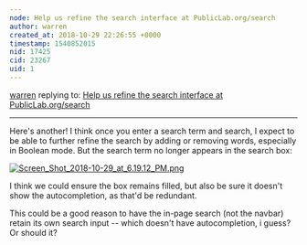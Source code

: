 ```yaml
---
node: Help us refine the search interface at PublicLab.org/search
author: warren
created_at: 2018-10-29 22:26:55 +0000
timestamp: 1540852015
nid: 17425
cid: 23267
uid: 1
---
```




[warren](../profile/warren) replying to: [Help us refine the search interface at PublicLab.org/search](../notes/warren/10-29-2018/help-us-refine-the-search-interface-at-publiclab-org)

----
Here's another! I think once you enter a search term and search, I expect to be able to further refine the search by adding or removing words, especially in Boolean mode. But the search term no longer appears in the search box:

[![Screen_Shot_2018-10-29_at_6.19.12_PM.png](/i/27364)](/i/27364)

I think we could ensure the box remains filled, but also be sure it doesn't show the autocompletion, as that'd be redundant. 

This could be a good reason to have the in-page search (not the navbar) retain its own search input -- which doesn't have autocompletion, i guess? Or should it? 